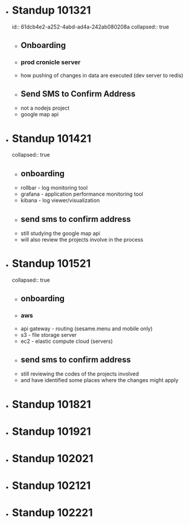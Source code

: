 - # Standup 101321
  id:: 61dcb4e2-a252-4abd-ad4a-242ab080208a
  collapsed:: true
	- ## Onboarding
	- ### prod cronicle server
	- how pushing of changes in data are executed (dev server to redis)
	- ## Send SMS to Confirm Address
	- not a nodejs project
	- google map api
- # Standup 101421
  collapsed:: true
	- ## onboarding
	- rollbar - log monitoring tool
	- grafana - application performance monitoring tool
	- kibana - log viewer/visualization
	- ## send sms to confirm address
	- still studying the google map api
	- will also review the projects involve in the process
- # Standup 101521
  collapsed:: true
	- ## onboarding
	- ### aws
	- api gateway - routing (sesame.menu and mobile only)
	- s3 - file storage server
	- ec2 - elastic compute cloud (servers)
	- ## send sms to confirm address
	- still reviewing the codes of the projects involved
	- and have identified some places where the changes might apply
- # Standup 101821
- # Standup 101921
- # Standup 102021
- # Standup 102121
- # Standup 102221